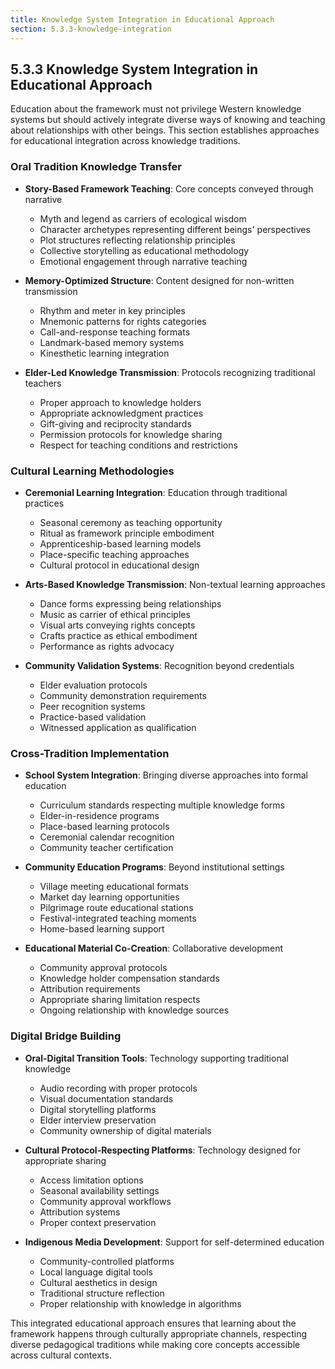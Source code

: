 ```yaml
---
title: Knowledge System Integration in Educational Approach
section: 5.3.3-knowledge-integration
---
```


## 5.3.3 Knowledge System Integration in Educational Approach

Education about the framework must not privilege Western knowledge systems but should actively integrate diverse ways of knowing and teaching about relationships with other beings. This section establishes approaches for educational integration across knowledge traditions.

### Oral Tradition Knowledge Transfer
- **Story-Based Framework Teaching**: Core concepts conveyed through narrative
  - Myth and legend as carriers of ecological wisdom
  - Character archetypes representing different beings' perspectives
  - Plot structures reflecting relationship principles
  - Collective storytelling as educational methodology
  - Emotional engagement through narrative teaching

- **Memory-Optimized Structure**: Content designed for non-written transmission
  - Rhythm and meter in key principles
  - Mnemonic patterns for rights categories
  - Call-and-response teaching formats
  - Landmark-based memory systems
  - Kinesthetic learning integration

- **Elder-Led Knowledge Transmission**: Protocols recognizing traditional teachers
  - Proper approach to knowledge holders
  - Appropriate acknowledgment practices
  - Gift-giving and reciprocity standards
  - Permission protocols for knowledge sharing
  - Respect for teaching conditions and restrictions

### Cultural Learning Methodologies
- **Ceremonial Learning Integration**: Education through traditional practices
  - Seasonal ceremony as teaching opportunity
  - Ritual as framework principle embodiment
  - Apprenticeship-based learning models
  - Place-specific teaching approaches
  - Cultural protocol in educational design

- **Arts-Based Knowledge Transmission**: Non-textual learning approaches
  - Dance forms expressing being relationships
  - Music as carrier of ethical principles
  - Visual arts conveying rights concepts
  - Crafts practice as ethical embodiment
  - Performance as rights advocacy

- **Community Validation Systems**: Recognition beyond credentials
  - Elder evaluation protocols
  - Community demonstration requirements
  - Peer recognition systems
  - Practice-based validation
  - Witnessed application as qualification

### Cross-Tradition Implementation
- **School System Integration**: Bringing diverse approaches into formal education
  - Curriculum standards respecting multiple knowledge forms
  - Elder-in-residence programs
  - Place-based learning protocols
  - Ceremonial calendar recognition
  - Community teacher certification

- **Community Education Programs**: Beyond institutional settings
  - Village meeting educational formats
  - Market day learning opportunities
  - Pilgrimage route educational stations
  - Festival-integrated teaching moments
  - Home-based learning support

- **Educational Material Co-Creation**: Collaborative development
  - Community approval protocols
  - Knowledge holder compensation standards
  - Attribution requirements
  - Appropriate sharing limitation respects
  - Ongoing relationship with knowledge sources

### Digital Bridge Building
- **Oral-Digital Transition Tools**: Technology supporting traditional knowledge
  - Audio recording with proper protocols
  - Visual documentation standards
  - Digital storytelling platforms
  - Elder interview preservation
  - Community ownership of digital materials

- **Cultural Protocol-Respecting Platforms**: Technology designed for appropriate sharing
  - Access limitation options
  - Seasonal availability settings
  - Community approval workflows
  - Attribution systems
  - Proper context preservation

- **Indigenous Media Development**: Support for self-determined education
  - Community-controlled platforms
  - Local language digital tools
  - Cultural aesthetics in design
  - Traditional structure reflection
  - Proper relationship with knowledge in algorithms

This integrated educational approach ensures that learning about the framework happens through culturally appropriate channels, respecting diverse pedagogical traditions while making core concepts accessible across cultural contexts.

